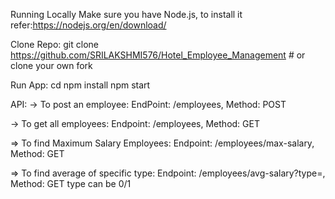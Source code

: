 Running Locally
Make sure you have Node.js, to install it refer:https://nodejs.org/en/download/

Clone Repo:
git clone https://github.com/SRILAKSHMI576/Hotel_Employee_Management # or clone your own fork

Run App:
cd <path-to-app>
npm install
npm start

API:
-> To post an employee:
EndPoint: /employees, Method: POST

-> To get all employees:
Endpoint: /employees, Method: GET

=> To find Maximum Salary Employees:
Endpoint: /employees/max-salary, Method: GET

=> To find average of specific type:
Endpoint: /employees/avg-salary?type=<type>, Method: GET
type can be 0/1
